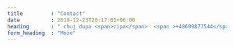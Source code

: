 ```yaml
---
title         : "Contact"
date          : 2019-12-23T20:17:01+06:00
heading       : " chuj dupa <span>cipa</span>  <span >+48609877544</span>"
form_heading  : "Może"
---
```


